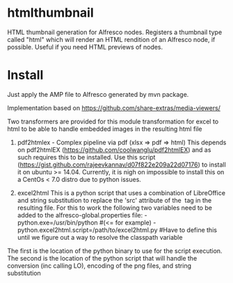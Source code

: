 # htmlthumbnail
HTML thumbnail generation for Alfresco nodes. Registers a thumbnail type called "html" which will render an HTML rendition of an Alfresco node, if possible. Useful if you need HTML previews of nodes.

# Install

Just apply the AMP file to Alfresco generated by mvn package.

Implementation based on https://github.com/share-extras/media-viewers/

Two transformers are provided for this module transformation for excel to html to be able to handle embedded images in 
the resulting html file

1. pdf2htmlex - Complex pipeline via pdf (xlsx => pdf => html)
This depends on pdf2htmlEX (https://github.com/coolwanglu/pdf2htmlEX) and as such requires this to be installed.
Use this script (https://gist.github.com/rajeevkannav/d07f822e209a22d07176) to install it on ubuntu >= 14.04.
Currently, it is nigh on impossible to install this on a CentOs < 7.0 distro due to python issues.

2. excel2html
This is a python script that uses a combination of LibreOffice and string substitution to replace the 'src' attribute
of the <img> tag in the resulting file. For this to work the following two variables need to be added to the 
alfresco-global.properties file:
        - python.exe=/usr/bin/python #(<= for example)
        - python.excel2html.script=/path/to/excel2html.py #Have to define this until we figure out a way to resolve the classpath variable

The first is the location of the python binary to use for the script execution.
The second is the location of the python script that will handle the conversion (inc calling LO), encoding of the png 
files, and string substitution
